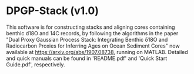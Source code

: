 # DPGP-Stack (v1.0)

This software is for constructing stacks and aligning cores containing benthic d18O and 14C records, by following the algorithms in the paper "Dual Proxy Gaussian Process Stack: Integrating Benthic δ18O and Radiocarbon Proxies for Inferring Ages on Ocean Sediment Cores" now available at https://arxiv.org/abs/1907.08738, running on MATLAB. Detailed and quick manuals can be found in 'README.pdf' and 'Quick Start Guide.pdf', respectively.
